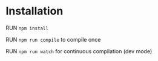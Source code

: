 
# Installation

RUN `npm install`

RUN `npm run compile` to compile once

RUN `npm run watch` for continuous compilation (dev mode)
